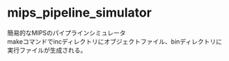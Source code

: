 # mips_pipeline_simulator
簡易的なMIPSのパイプラインシミュレータ  
makeコマンドでincディレクトリにオブジェクトファイル、binディレクトリに実行ファイルが生成される。
